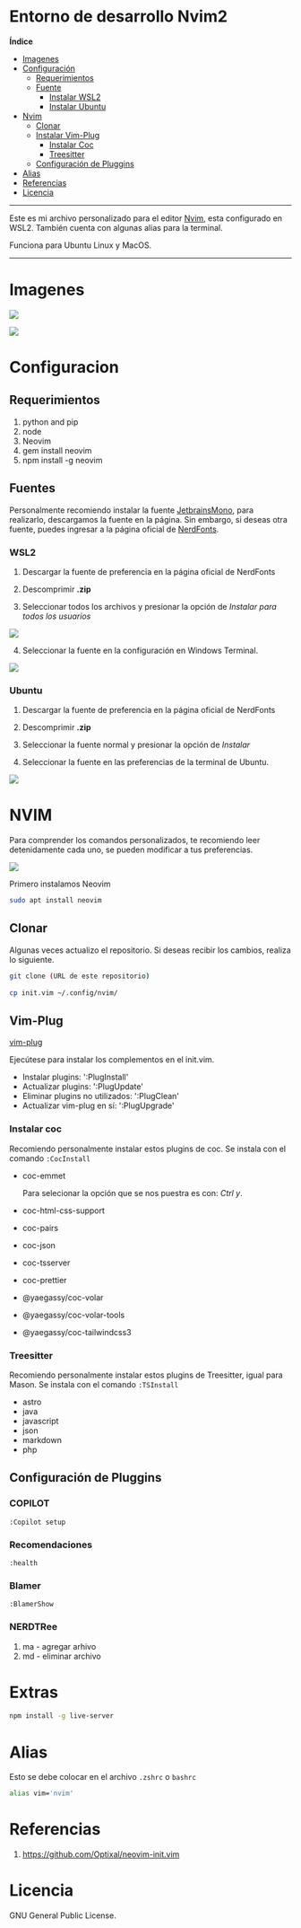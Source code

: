 # Entorno de desarrollo Nvim2
 
 
**Índice**  
- [Imagenes](#imagenes)
- [Configuración](#configuracion)
  - [Requerimientos](#requerimientos)
  - [Fuente](#fuentes)
    - [Instalar WSL2](#wsl2)
    - [Instalar Ubuntu](#ubuntu)
- [Nvim](#nvim)
  - [Clonar](#clonar)
  - [Instalar Vim-Plug](#vim-plug)
    - [Instalar Coc](instalar-coc)
    - [Treesitter](#treesitter)
  - [Configuración de Pluggins](#configuración-de-pluggins)
- [Alias](aAlias)
- [Referencias](#referencias)
- [Licencia](#licencia)
 
-------- 
Este es mi archivo personalizado para el editor [Nvim](https://neovim.io/), esta configurado en WSL2. También cuenta con algunas alias para la terminal.
 
Funciona para Ubuntu Linux y MacOS.

-------------- 
# Imagenes
![](https://i.ibb.co/df3YpSB/ejem1.png)
 
 
![](https://i.ibb.co/Tm44PXx/ejem2.png)
 
 
# Configuracion


## Requerimientos

1. python and pip
2. node
3. Neovim
4. gem install neovim
5. npm install -g neovim

## Fuentes
 
Personalmente recomiendo instalar la fuente [JetbrainsMono](https://github.com/ryanoasis/nerd-fonts/releases/download/v2.1.0/Lekton.zip), para realizarlo, descargamos  la fuente en la página. Sin embargo, si deseas otra fuente, puedes  ingresar a la página oficial de [NerdFonts](https://www.nerdfonts.com/font-downloads).
 
### WSL2
 
1. Descargar la fuente de preferencia en la página oficial de NerdFonts
 
2. Descomprimir **.zip**
 

3. Seleccionar todos los archivos y presionar la opción de *Instalar para todos los usuarios*
 
![](https://i.ibb.co/SPfBR96/selecionar-Fo.png)
 
4. Seleccionar la fuente en la configuración en Windows Terminal.
 
![](https://i.ibb.co/64516j3/fonts-Terminal.png)

### Ubuntu

1. Descargar la fuente de preferencia en la página oficial de NerdFonts
 
2. Descomprimir **.zip**

3. Seleccionar la fuente normal y presionar la opción de *Instalar*
  
4. Seleccionar la fuente en las preferencias de la terminal de Ubuntu.
 
![](https://i.ibb.co/H4kWKZc/Ubuntu-Font.png)
 
# NVIM
 
Para comprender los comandos personalizados, te recomiendo leer detenidamente cada uno, se pueden modificar a tus preferencias.
 
![](https://i.ibb.co/zn128JV/settings.png) 

Primero instalamos Neovim

```sh
sudo apt install neovim
```
 
## Clonar
 
Algunas veces actualizo el repositorio. Si deseas recibir los cambios, realiza lo siguiente.
 
```sh
git clone (URL de este repositorio)
 
cp init.vim ~/.config/nvim/
```
 
## Vim-Plug 
[vim-plug](https://github.com/junegunn/vim-plug)


Ejecútese para instalar los complementos en el init.vim.
 
* Instalar plugins: ':PlugInstall'
* Actualizar plugins: ':PlugUpdate'
* Eliminar plugins no utilizados: ':PlugClean'
* Actualizar vim-plug en sí: ':PlugUpgrade'

### Instalar coc

Recomiendo personalmente instalar estos plugins de coc. Se instala con el comando ```:CocInstall```

* coc-emmet  

  Para selecionar la opción que se nos puestra es con: *Ctrl y*.

* coc-html-css-support
* coc-pairs
* coc-json 
* coc-tsserver
* coc-prettier
* @yaegassy/coc-volar
* @yaegassy/coc-volar-tools
* @yaegassy/coc-tailwindcss3

### Treesitter 

Recomiendo personalmente instalar estos plugins de Treesitter, igual para Mason. Se instala con el comando ```:TSInstall```

* astro
* java
* javascript
* json
* markdown
* php

## Configuración de Pluggins

### COPILOT
```:Copilot setup```

### Recomendaciones
```:health ```

### Blamer
```:BlamerShow ```

### NERDTRee
1. ma - agregar arhivo
2. md - eliminar archivo 


# Extras

```sh
npm install -g live-server

```
# Alias
 
Esto se debe colocar en el archivo `.zshrc` o `bashrc`

 
```sh
alias vim='nvim'
```
 
# Referencias
 
1. https://github.com/Optixal/neovim-init.vim
 
# Licencia
 
GNU General Public License.
